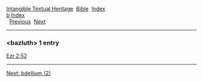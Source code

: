 [Intangible Textual Heritage](../../index)  [Bible](../index) 
[Index](index)   
[b Index](_b_)  
  [Previous](c01130)  [Next](c01132) 

------------------------------------------------------------------------

### &lt;bazluth&gt; 1 entry

[Ezr 2:52](../kjv/ezr002.htm#052)  

------------------------------------------------------------------------

[Next: bdellium (2)](c01132)
